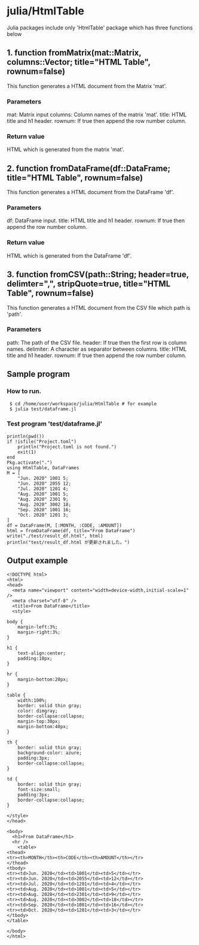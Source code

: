 # julia/HtmlTable
Julia packages include only 'HtmlTable' package which has three functions below

## 1. function fromMatrix(mat::Matrix, columns::Vector; title="HTML Table", rownum=false)
This function generates a HTML document from the Matrix 'mat'.

### Parameters
 mat: Matrix input
 columns: Column names of the matrix 'mat'.
 title: HTML title and h1 header.
 rownum: If true then append the row number column.

### Return value
 HTML which is generated from the matrix 'mat'.
 

## 2. function fromDataFrame(df::DataFrame; title="HTML Table", rownum=false)
This function generates a HTML document from the DataFrame 'df'.

### Parameters
 df: DataFrame input.
 title: HTML title and h1 header.
 rownum: If true then append the row number column.

### Return value
 HTML which is generated from the DataFrame 'df'.
 
## 3. function fromCSV(path::String; header=true, delimter=",", stripQuote=true, title="HTML Table", rownum=false)
 This function generates a HTML document from the CSV file which path is 'path'.

### Parameters
 path: The path of the CSV file.
 header: If true then the first row is column names.
 delimiter: A character as separator between columns.
 title: HTML title and h1 header.
 rownum: If true then append the row number column.

## Sample program

### How to run.
```
 $ cd /home/user/workspace/julia/HtmlTable # for example
 $ julia test/dataframe.jl
```

### Test program 'test/dataframe.jl'

```import Pkg
println(pwd())
if !isfile("Project.toml")
    println("Project.toml is not found.")
    exit(1)
end
Pkg.activate(".")
using HtmlTable, DataFrames
M = [
    "Jun. 2020" 1001 5;
    "Jun. 2020" 2055 12;
    "Jul. 2020" 1201 4;
    "Aug. 2020" 1001 5;
    "Aug. 2020" 2301 9;
    "Aug. 2020" 3002 18;
    "Sep. 2020" 1001 16;
    "Oct. 2020" 1201 3;
]
df = DataFrame(M, [:MONTH, :CODE, :AMOUNT])
html = fromDataFrame(df, title="From DataFrame")
write("./test/result_df.html", html)
println("test/result_df.html が更新されました。")
```

## Output example

```
<!DOCTYPE html>
<html>
<head>
  <meta name="viewport" content="width=device-width,initial-scale=1" />
  <meta charset="utf-8" />
  <title>From DataFrame</title>
  <style>

body {
    margin-left:3%;
    margin-right:3%;
}

h1 {
    text-align:center;
    padding:10px;
}

hr {
    margin-bottom:20px;
}

table {
    width:100%;
    border: solid thin gray;
    color: dimgray;
    border-collapse:collapse;
    margin-top:30px;
    margin-bottom:40px;
}

th {
    border: solid thin gray;
    background-color: azure;
    padding:3px;
    border-collapse:collapse;
}

td {
    border: solid thin gray;
    font-size:small;
    padding:3px;
    border-collapse:collapse;
}

</style>
</head>

<body>
  <h1>From DataFrame</h1>
  <hr />
    <table>
<thead>
<tr><th>MONTH</th><th>CODE</th><th>AMOUNT</th></tr>
</thead>
<tbody>
<tr><td>Jun. 2020</td><td>1001</td><td>5</td></tr>
<tr><td>Jun. 2020</td><td>2055</td><td>12</td></tr>
<tr><td>Jul. 2020</td><td>1201</td><td>4</td></tr>
<tr><td>Aug. 2020</td><td>1001</td><td>5</td></tr>
<tr><td>Aug. 2020</td><td>2301</td><td>9</td></tr>
<tr><td>Aug. 2020</td><td>3002</td><td>18</td></tr>
<tr><td>Sep. 2020</td><td>1001</td><td>16</td></tr>
<tr><td>Oct. 2020</td><td>1201</td><td>3</td></tr>
</tbody>
</table>

</body>
</html>
```
 
